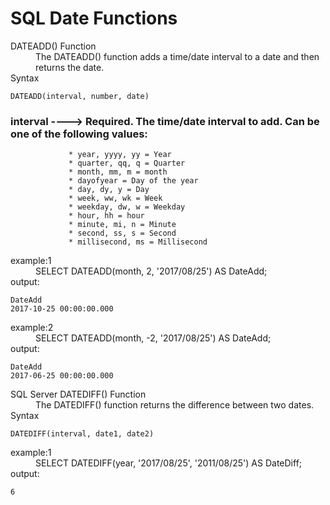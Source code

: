 # SQL Date Functions
<dl>
<dt>DATEADD() Function</dt>
<dd>The DATEADD() function adds a time/date interval to a date and then returns the date.</dd>

<dt>Syntax</dt>

</dl>

```
DATEADD(interval, number, date)
```

### interval	---->        Required. The time/date interval to add. Can be one of the following values:

                 * year, yyyy, yy = Year
                 * quarter, qq, q = Quarter
                 * month, mm, m = month
                 * dayofyear = Day of the year
                 * day, dy, y = Day
                 * week, ww, wk = Week
                 * weekday, dw, w = Weekday
                 * hour, hh = hour
                 * minute, mi, n = Minute
                 * second, ss, s = Second
                 * millisecond, ms = Millisecond

<dl>
<dt>example:1</dt> 
<dd>SELECT DATEADD(month, 2, '2017/08/25') AS DateAdd;</dd>
<dt>output:</dt>
 </dl>

 ```
DateAdd
2017-10-25 00:00:00.000
```

 <dl>
 <dt>example:2</dt> 
<dd>SELECT DATEADD(month, -2, '2017/08/25') AS DateAdd;</dd>
<dt>output:</dt>
</dl>

```
DateAdd
2017-06-25 00:00:00.000
```

<dl>
<dt>SQL Server DATEDIFF() Function</dt>

<dd>The DATEDIFF() function returns the difference between two dates.</dd>

<dt>Syntax</dt>
</dl>

```
DATEDIFF(interval, date1, date2)
```

<dl>
<dt>example:1  </dt>
<dd>SELECT DATEDIFF(year, '2017/08/25', '2011/08/25') AS DateDiff;</dd>
         <dt> output:</dt>
         </dl>
         
``` 
6
```
